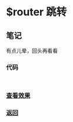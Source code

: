 # \$router 跳转

## 笔记

有点儿晕，回头再看看

### 代码

```html

```

```js
```

### [查看效果](99.html "内容展示")

### [返回](../index.html)
